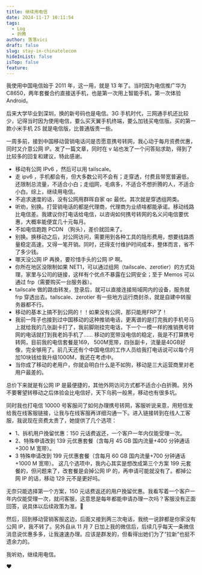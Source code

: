 ```yaml
---
title: 继续用电信
date: 2024-11-17 10:11:54
tags:
  - Log
  - 折腾
author: 落落vici
draft: false
slug: stay-in-chinatelecom
hideInList: false
isTop: false
feature:
---
```

我使用中国电信始于 2011 年，这一用，就是 13 年了。当时因为电信推广华为 C8650，两年套餐合约直接送手机，也是第一次用上智能手机，第一次体验  Android。

后来大学毕业到深圳，换的新号码也是电信。3G 手机时代，三网通手机还比较少，记得当时因为使用电信，要么买天翼手机终端，要么加钱买电信版。买的第一款小米手机 2S 就是电信版，比普通版贵一些。

一周多前，接到中国移动营销电话问是否愿意携号转网，我心动于每月资费优惠，同时又介意公网 IP。发了一篇文章，同时在 v 站也发了一个问答贴求助，得到了比较多的回复和建议，特此感谢。

- 移动有公网 IPv6 ，然后可以用 tailscale。
- 走 ipv6 ，手机都会有，但大多数公司不会有；走穿透，付费且带宽普遍低，还限制总流量，不适合小白；走组网，毛病多，不适合不想折腾的人，不适合小白。综上，继续用电信。
- 不追求速度的话，没有公网用群晖自家 qc 最优。其次就是穿透组网类。
- 听劝，别换。打营销电话的都是代理商，代理商为业绩啥都能承诺。移动线路比电信差。我建议你打电话给电信，以咨询如何携号转网的名义问电信要优惠，大概率能便宜几十元每月。
- 不如电信跑跑 PCDN （狗头），差价就回来了。
- 别换。换移动之后，对公网访问，需要用到各种工具的隐形费用，想要线路质量稳定高速，又得一笔开销。同时，还得支付维护时间成本，整体而言，省不了多少钱。
- 哪天没公网 IP 再换，要珍惜手头的公网 IP 啊。
- 你所在地区没限制如果 NET1，可以通过组网（tailscale、zerotier）的方式处理，家里与公司的链接，这样有个优点不暴露在公网安全；至于 Memos 可以通过 frp（需要购买一台服务器）。
- tailscale 做的路由转发，登录后，就可以直接连接局域网内的设备，服务就 frp 穿透出去。tailscale、zerotier 有一些地方运行商封杀，就是自建中转服务器都不行。
- 移动的基本上搞不到公网的！！如果没有公网，那只能用FRP了！
- 我前一阵子也接到过中国移动的这种推销电话，更离谱的是打完我的手机号马上就给我的几张副卡打了，我前脚刚挂完电话，下一个一模一样的推销携号转网的电话就打到我老妈手机了…… 移动的宽带没电信的稳定，我是不打算携号转网，目前我的电信套餐是169， 500M宽带，四张副卡，流量是40GB好像，完全够用了。前几天还有个中国电信的工作人员给我打电话说可以每个月加10块钱给我升级1000M，我还在考虑中。
- 当你成了移动的老用户，你就会明白什么是不如狗，移动是三大运营商里对老用户最差的。

总价下来就是有公网 IP 是最便捷的，其他外网访问方式都不适合小白折腾。另外不要奢望转移动之后体验会比电信好，天下乌鸦一般黑，移动也有很多坑。

同时我也打电信 10000 号客服问了如何办理携号转网，客服听说来意，用短信发给我在线客服链接，让我与在线客服再详细沟通一下。进入链接转到在线人工客服，我说现在资费太贵了，她提供了几个选项：
- 1、拆机用户挽留优惠：150 元话费返还，一个客户一年内仅能受理一次。
- 2、特殊申请改到 139 元优惠套餐（含每月 45 GB 国内流量+400 分钟通话+300 M 宽带）。
- 3 特殊申请改到 199 元优惠套餐（含每月 60 GB 国内流量+700 分钟通话+1000 M 宽带）。
这几个选项中，我内心其实是想改成第三个方案 199 元套餐的，但问题来了，改套餐是会掉公网 IP 的，再申请可能就没有了。都掉公网 IP 的话，移动 129 元不是更好吗。

无奈只能选择第一个方案，150 元话费返还的用户挽留优惠。我看写着一个客户一年内仅能受理一次，就问客服，这意思是每年都能申请办理一次吗？客服没有正面回答，说具体以后续政策为准。🤣

然后，回到移动营销客服这边，后面又接到两三次电话，我统一说辞都是你家没有公网 IP，我不转了。另外自从 11 月 7 日加上我的微信后，后续几乎每天一条微信消息说优惠多多，让我速速办理。应该是群发的，但看得出她们为了“拉新”也挺不遗余力的。

我听劝，继续用电信。

❤